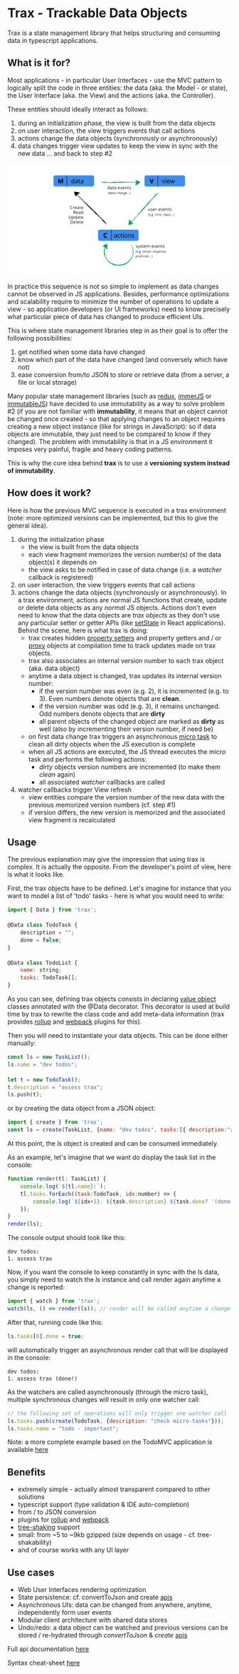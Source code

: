 
# Trax - Trackable Data Objects

Trax is a state management library that helps structuring and consuming data in typescript applications.

## What is it for?

Most applications - in particular User Interfaces - use the MVC pattern to logically split the code in three entities: the data (aka. the Model - or state), the User Interface (aka. the View) and the actions (aka. the Controller).

These entities should ideally interact as follows:
1. during an initialization phase, the view is built from the data objects
2. on user interaction, the view triggers events that call actions
3. actions change the data objects (synchronously or asynchronously)
4. data changes trigger view updates to keep the view in sync with the new data ... and back to step #2

![mv](docs/imgs/mvc.png?raw=true)


In practice this sequence is not so simple to implement as data changes cannot be observed in JS applications. Besides, performance optimizations and scalability require to minimize the number of operations to update a view - so application developers (or UI frameworks) need to know precisely what particular piece of data has changed to produce efficient UIs.

This is where state management libraries step in as their goal is to offer the following possibilities:
1. get notified when some data have changed
2. know which part of the data have changed (and conversely which have not)
3. ease conversion from/to JSON to store or retrieve data (from a server, a file or local storage)

Many popular state management libraries (such as [redux][], [immerJS][] or [immutableJS]) have decided to use immutability as a way to solve problem #2 (if you are not familiar with **immutability**, it means that an object cannot be changed once created - so that applying changes to an object requires creating a new object instance (like for strings in JavaScript): so if data objects are immutable, they just need to be compared to know if they changed). The problem with immutability is that in a JS environment it imposes very painful, fragile and heavy coding patterns.

This is why the core idea behind **trax** is to use a **versioning system instead of immutability**.

## How does it work?

Here is how the previous MVC sequence is executed in a trax environment (note: more optimized versions can be implemented, but this to give the general idea).
1. during the initialization phase
    - the view is built from the data objects
    - each view fragment memorizes the version number(s) of the data object(s) it depends on
    - the view asks to be notified in case of data change (i.e. a *watcher* callback is registered)
2. on user interaction, the view triggers events that call actions
3. actions change the data objects (synchronously or asynchronously). In a trax environment, actions are normal JS functions that create, update or delete data objects as any *normal* JS objects. Actions don't even need to know that the data objects are *trax objects* as they don't use any particular setter or getter APIs (like [setState][] in React applications). Behind the scene, here is what trax is doing:
    - trax creates hidden [property setters][] and property getters and / or [proxy][] objects at compilation time to track updates made on trax objects.
    - trax also associates an internal version number to each trax object (aka. data object)
    - anytime a data object is changed, trax updates its internal version number:
        - if the version number was even (e.g. 2), it is incremented (e.g. to 3). Even numbers denote objects that are **clean**.
        - if the version number was odd (e.g. 3), it remains unchanged. Odd numbers denote objects that are **dirty**
        - all parent objects of the changed object are marked as **dirty** as well (also by incrementing their version number, if need be)
    - on first data change trax triggers an asynchronous [micro task][] to clean all dirty objects when the JS execution is complete 
    - when all JS actions are executed, the JS thread executes the micro task and performs the following actions:
        - *dirty* objects version numbers are incremented (to make them *clean* again)
        - all associated *watcher* callbacks are called
4. watcher callbacks trigger View refresh
    - view entities compare the version number of the new data with the previous memorized version numbers (cf. step #1)
    - if version differs, the new version is memorized and the associated view fragment is recalculated

## Usage

The previous explanation may give the impression that using trax is complex. It is actually the opposite. From the developer's point of view, here is what it looks like.

First, the trax objects have to be defined. Let's imagine for instance that you want to model a list of 'todo' tasks - here is what you would need to write:

```js
import { Data } from 'trax';

@Data class TodoTask {
    description = "";
    done = false;
}

@Data class TodoList {
    name: string;
    tasks: TodoTask[];
}
```

As you can see, defining trax objects consists in declaring [value object][] classes annotated with the @Data decorator. This decorator is used at build time by trax to rewrite the class code and add meta-data information (trax provides [rollup][] and [webpack][] plugins for this).


Then you will need to instantiate your data objects. This can be done either manually:

```js
const ls = new TaskList();
ls.name = "dev todos";

let t = new TodoTask();
t.description = "assess trax";
ls.push(t);
```
or by creating the data object from a JSON object:
```js
import { create } from 'trax';
const ls = create(TaskList, {name: "dev todos", tasks:[{ description:"assess trax" }]});
```

At this point, the *ls* object is created and can be consumed immediately. 

As an example, let's imagine that we want do display the task list in the console:

```js
function render(tl: TaskList) {
    console.log(`${tl.name}:`);
    tl.tasks.forEach((task:TodoTask, idx:number) => {
        console.log(`${idx+1}. ${task.description} ${task.done? '(done!)' : ''}`);
    });
}
render(ls);
```

The console output should look like this:
```
dev todos:
1. assess trax
```

Now, if you want the console to keep constantly in sync with the ls data, you simply need to watch the *ls* instance and call render again anytime a change is reported:

```js
import { watch } from 'trax';
watch(ls, () => render(ls)); // render will be called anytime a change occurs in ls or its children
```

After that, running code like this:
```js
ls.tasks[0].done = true;
```
will automatically trigger an asynchronous render call that will be displayed in the console:
```
dev todos:
1. assess trax (done!)
```
As the watchers are called asynchronously (through the micro task), multiple synchronous changes will result in only one watcher call:
```js
// the following set of operations will only trigger one watcher call
ls.tasks.push(create(TodoTask, {description: "check micro-tasks"}));
ls.tasks.name = "todo - important";
```

Note: a more complete example based on the TodoMVC application is available [here][TodoMVC]

## Benefits
- extremely simple - actually almost transparent compared to other solutions
- typescript support (type validation & IDE auto-completion)
- from / to JSON conversion
- plugins for [rollup][] and [webpack][]
- [tree-shaking][] support
- small: from ~5 to ~9kb gzipped (size depends on usage - cf. tree-shakability)
- and of course works with any UI layer

## Use cases

- Web User Interfaces rendering optimization
- State persistence: cf. convertToJson and create [apis][]
- Asynchronous UIs: data can be changed from anywhere, anytime, independently form user events
- Modular client architecture with shared data stores
- Undo/redo: a data object can be watched and previous versions can be stored / re-hydrated through *convertToJson* & *create* [apis][]


Full api documentation [here][apis]

Syntax cheat-sheet [here][syntax]

[redux]: https://redux.js.org/
[immerJS]: https://immerjs.github.io/immer
[immutableJS]: https://immutable-js.github.io/immutable-js/
[property setters]: https://developer.mozilla.org/en-US/docs/Web/JavaScript/Reference/Functions/set
[proxy]: https://developer.mozilla.org/en-US/docs/Web/JavaScript/Reference/Global_Objects/Proxy
[micro task]: https://jakearchibald.com/2015/tasks-microtasks-queues-and-schedules/
[setState]: https://reactjs.org/docs/react-component.html#setstate
[apis]: ./docs/api.md
[tree-shaking]: https://en.wikipedia.org/wiki/Tree_shaking
[rollup]: https://rollupjs.org/
[webpack]: https://webpack.js.org/
[value object]: https://en.wikipedia.org/wiki/Value_object
[TodoMVC]: ./docs/example.md
[syntax]: ./docs/summary.md
